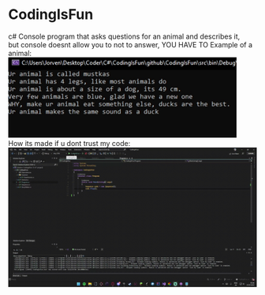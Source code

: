 # CodingIsFun
c# Console program that asks questions for an animal and describes it, <br /> but console doesnt  allow you to not to answer, YOU HAVE TO
Example of a animal:
![video](readmeSRC/MyAnimal.png) <br />
How its made if u dont trust my code:
![myAnimal](readmeSRC/CodingIsFun.gif)